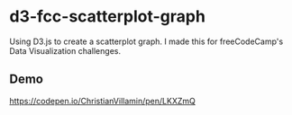 # d3-fcc-scatterplot-graph
Using D3.js to create a scatterplot graph. I made this for freeCodeCamp's Data Visualization challenges.

## Demo
https://codepen.io/ChristianVillamin/pen/LKXZmQ

